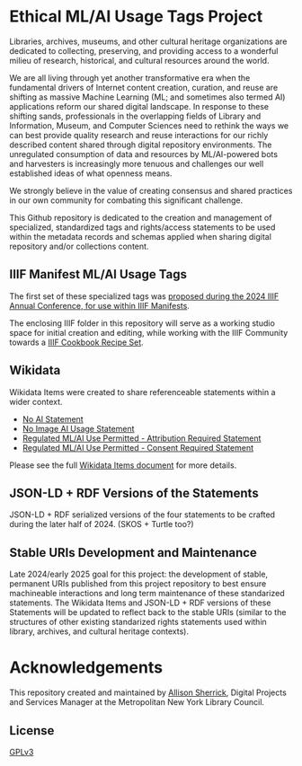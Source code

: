 # Ethical ML/AI Usage Tags Project

Libraries, archives, museums, and other cultural heritage organizations are dedicated to collecting, preserving, and providing access to a wonderful milieu of research, historical, and cultural resources around the world.

We are all living through yet another transformative era when the fundamental drivers of Internet content creation, curation, and reuse are shifting as massive Machine Learning (ML; and sometimes also termed AI) applications reform our shared digital landscape. In response to these shifting sands, professionals in the overlapping fields of Library and Information, Museum, and Computer Sciences need to rethink the ways we can best provide quality research and reuse interactions for our richly described content shared through digital repository environments. The unregulated consumption of data and resources by ML/AI-powered bots and harvesters is increasingly more tenuous and challenges our well established ideas of what openness means. 

We strongly believe in the value of creating consensus and shared practices in our own community for combating this significant challenge.

This Github repository is dedicated to the creation and management of specialized, standardized tags and rights/access statements to be used within the metadata records and schemas applied when sharing digital repository and/or collections content.

## IIIF Manifest ML/AI Usage Tags

The first set of these specialized tags was [proposed during the 2024 IIIF Annual Conference, for use within IIIF Manifests](https://docs.google.com/presentation/d/18rggHeFld7HOJefmVc6ku_7M5edLfgfZkpnQZiagSOA/edit?usp=share_link). 

The enclosing IIIF folder in this repository will serve as a working studio space for initial creation and editing, while working with the IIIF Community towards a [IIIF Cookbook Recipe Set](https://github.com/IIIF/cookbook-recipes). 

## Wikidata

Wikidata Items were created to share referenceable statements within a wider context.

* [No AI Statement](https://www.wikidata.org/wiki/Q127515624)
* [No Image AI Usage Statement](https://www.wikidata.org/wiki/Q127516405)
* [Regulated ML/AI Use Permitted - Attribution Required Statement](https://www.wikidata.org/wiki/Q127516763)
* [Regulated ML/AI Use Permitted - Consent Required Statement](https://www.wikidata.org/wiki/Q127518037)

Please see the full [Wikidata Items document](wikidata-items.md) for more details. 

## JSON-LD + RDF Versions of the Statements

JSON-LD + RDF serialized versions of the four statements to be crafted during the later half of 2024. (SKOS + Turtle too?)

## Stable URIs Development and Maintenance

Late 2024/early 2025 goal for this project: the development of stable, permanent URIs published from this project repository to best ensure machineable interactions and long term maintenance of these standarized statements. The Wikidata Items and JSON-LD + RDF versions of these Statements will be updated to reflect back to the stable URIs (similar to the structures of other existing standarized rights statements used within library, archives, and cultural heritage contexts).

# Acknowledgements

This repository created and maintained by [Allison Sherrick](https://github.com/alliomeria), Digital Projects and Services Manager at the Metropolitan New York Library Council.

## License
[GPLv3](http://www.gnu.org/licenses/gpl-3.0.txt)
